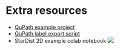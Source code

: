 # Extra resources 

* [QuPath example project](https://raw.githubusercontent.com/mpicbg-csbd/stardist/master/extras/qupath_example_project.zip)
* [QuPath label export script](https://raw.githubusercontent.com/mpicbg-csbd/stardist/master/extras/qupath_export_annotations.groovy) 
* StarDist 2D example colab notebook [![](https://colab.research.google.com/assets/colab-badge.svg)](https://colab.research.google.com/github/mpicbg-csbd/stardist/blob/master/extras/stardist_example_2D_colab.ipynb)
